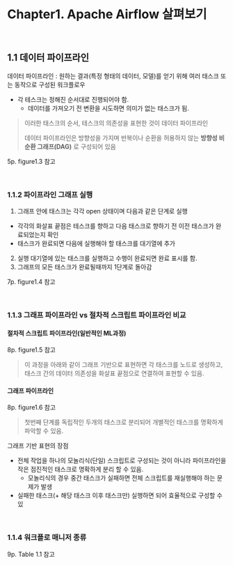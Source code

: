 # Chapter1. Apache Airflow 살펴보기

<br>

## 1.1 데이터 파이프라인
데이터 파이프라인 : 원하는 결과(특정 형태의 데이터, 모델)를 얻기 위해 여러 태스크 또는 동작으로 구성된 워크플로우

- 각 테스크는 정해진 순서대로 진행되어야 함.
  - 데이터를 가져오기 전 변환을 시도하면 의미가 없는 태스크가 됨.

> 이러한 태스크의 순서, 테스크의 의존성을 표현한 것이 데이터 파이프라인
> 
> 데이터 파이프라인은 방향성을 가지며 반복이나 순환을 허용하지 않는 **방향성 비순환 그래프(DAG)** 로 구성되어 있음

5p. figure1.3 참고

<br>

### 1.1.2 파이프라인 그래프 실행

1. 그래프 안에 태스크는 각각 open 상태이며 다음과 같은 단계로 실행
- 각각의 화살표 끝점은 테스크를 향하고 다음 태스크로 향하기 전 이전 태스크가 완료되었는지 확인
- 태스크가 완료되면 다음에 실행해야 할 태스크를 대기열에 추가
2. 실행 대기열에 있는 태스크를 실행하고 수행이 완료되면 완료 표시를 함.
3. 그래프의 모든 태스크가 완료될때까지 1단계로 돌아감

7p. figure1.4 참고

<br>

### 1.1.3 그래프 파이프라인 vs 절차적 스크립트 파이프라인 비교

#### 절차적 스크립트 파이프라인(일반적인 ML과정)

8p. figure1.5 참고

> 이 과정을 아래와 같이 그래프 기반으로 표현하면 각 태스크를 노드로 생성하고, 태스크 간의 데이터 의존성을 화살표 끝점으로 연결하여 표현할 수 있음.

#### 그래프 파이프라인

8p. figure1.6 참고

> 첫번째 단계를 독립적인 두개의 태스크로 분리되어 개별적인 태스크를 명확하게 파악할 수 있음.

그래프 기반 표현의 장점
- 전체 작업을 하나의 모놀리식(단일) 스크립트로 구성되는 것이 아니라 파이프라인을 작은 점진적인 태스크로 명확하게 분리 할 수 있음.
  - 모놀리식의 경우 중간 태스크가 실패하면 전체 스크립트를 재실행해야 하는 문제가 발생
- 실패한 태스크(+ 해당 태스크 이후 태스크만) 실행하면 되어 효율적으로 구성할 수 있 

<br>

### 1.1.4 워크플로 매니저 종류

9p. Table 1.1 참고

<br>



















